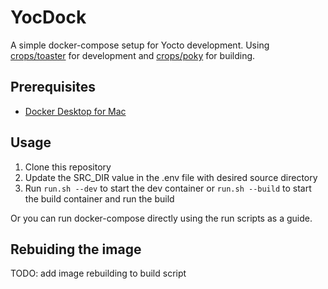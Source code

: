 # YocDock

A simple docker-compose setup for Yocto development. Using [crops/toaster](https://github.com/crops/toaster-container) for development and [crops/poky](github.com/crops/poky-container) for building.

## Prerequisites

- [Docker Desktop for Mac](https://docs.docker.com/docker-for-mac/install/)

## Usage

1. Clone this repository
2. Update the SRC_DIR value in the .env file with desired source directory
3. Run `run.sh --dev` to start the dev container or `run.sh --build` to start the build container and run the build

Or you can run docker-compose directly using the run scripts as a guide.

## Rebuiding the image

TODO: add image rebuilding to build script